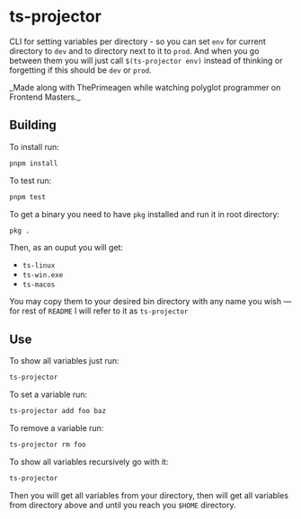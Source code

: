 # ts-projector

CLI for setting variables per directory - so you can set `env` for current directory to `dev` and to directory next to it to `prod`.
And when you go between them you will just call `$(ts-projector env)` instead of thinking or forgetting if this should be `dev` or `prod`.

\_Made along with ThePrimeagen while watching polyglot programmer on Frontend Masters.\_

## Building

To install run:

```sh
pnpm install
```

To test run:

```sh
pnpm test
```

To get a binary you need to have `pkg` installed and run it in root directory:

```sh
pkg .
```

Then, as an ouput you will get:

- `ts-linux`
- `ts-win.exe`
- `ts-macos`

You may copy them to your desired bin directory with any name you wish — for rest of `README` I will refer to it as `ts-projector`

## Use

To show all variables just run:

```sh
ts-projector
```

To set a variable run:

```sh
ts-projector add foo baz
```

To remove a variable run:

```sh
ts-projector rm foo
```

To show all variables recursively go with it:

```sh
ts-projector
```

Then you will get all variables from your directory, then will get all variables from directory above and until you reach you `$HOME` directory.
